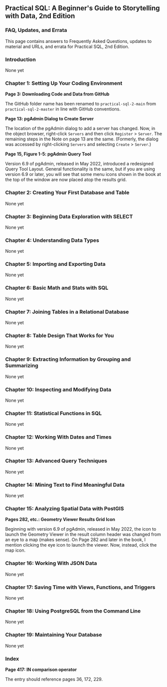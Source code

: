 ## Practical SQL: A Beginner's Guide to Storytelling with Data, 2nd Edition

### FAQ, Updates, and Errata

This page contains answers to Frequently Asked Questions, updates to material and URLs, and errata for Practical SQL, 2nd Edition.


### Introduction

None yet

### Chapter 1: Setting Up Your Coding Environment

**Page 3: Downloading Code and Data from GitHub**

The GitHub folder name has been renamed to `practical-sql-2-main` from `practical-sql-2-master` in line with GitHub conventions. 

**Page 13: pgAdmin Dialog to Create Server**

The location of the pgAdmin dialog to add a server has changed. Now, in the object browser, right-click `Servers` and then click `Register` > `Server`. The remaining steps in the Note on page 13 are the same. (Formerly, the dialog was accessed by right-clicking `Servers` and selecting `Create` > `Server`.)

**Page 15, Figure 1-5: pgAdmin Query Tool**

Version 6.9 of pgAdmin, released in May 2022, introduced a redesigned Query Tool Layout. General functionality is the same, but if you are using version 6.9 or later, you will see that some menu icons shown in the book at the top of the window are now placed atop the results grid. 

### Chapter 2: Creating Your First Database and Table

None yet

### Chapter 3: Beginning Data Exploration with SELECT

None yet

### Chapter 4: Understanding Data Types

None yet

### Chapter 5: Importing and Exporting Data

None yet

### Chapter 6: Basic Math and Stats with SQL

None yet

### Chapter 7: Joining Tables in a Relational Database

None yet

### Chapter 8: Table Design That Works for You

None yet

### Chapter 9: Extracting Information by Grouping and Summarizing

None yet

### Chapter 10: Inspecting and Modifying Data

None yet

### Chapter 11: Statistical Functions in SQL

None yet

### Chapter 12: Working With Dates and Times

None yet

### Chapter 13: Advanced Query Techniques

None yet

### Chapter 14: Mining Text to Find Meaningful Data

None yet

### Chapter 15: Analyzing Spatial Data with PostGIS

**Pages 282, etc.: Geometry Viewer Results Grid Icon**

Beginning with version 6.9 of pgAdmin, released in May 2022, the icon to launch the Geometry Viewer in the result column header was changed from an eye to a map (makes sense). On Page 282 and later in the book, I mention clicking the eye icon to launch the viewer. Now, instead, click the map icon.


### Chapter 16: Working With JSON Data

None yet

### Chapter 17: Saving Time with Views, Functions, and Triggers

None yet

### Chapter 18: Using PostgreSQL from the Command Line

None yet

### Chapter 19: Maintaining Your Database

None yet

### Index

**Page 417: IN comparison operator**

The entry should reference pages 36, 172, 229.



